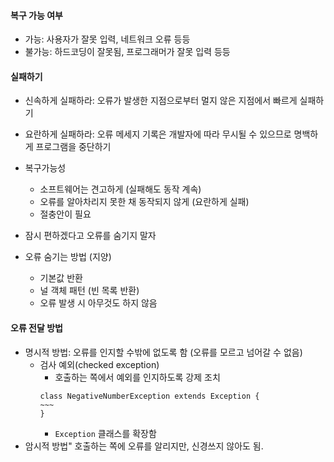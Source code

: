 #### 복구 가능 여부

- 가능: 사용자가 잘못 입력, 네트워크 오류 등등
- 불가능: 하드코딩이 잘못됨, 프로그래머가 잘못 입력 등등

#### 실패하기

- 신속하게 실패하라: 오류가 발생한 지점으로부터 멀지 않은 지점에서 빠르게 실패하기
- 요란하게 실패하라: 오류 메세지 기록은 개발자에 따라 무시될 수 있으므로 명백하게 프로그램을 중단하기

- 복구가능성
    - 소프트웨어는 견고하게 (실패해도 동작 계속)
    - 오류를 알아차리지 못한 채 동작되지 않게 (요란하게 실패)
    - 절충안이 필요
- 잠시 편하겠다고 오류를 숨기지 말자
- 오류 숨기는 방법 (지양)
    - 기본값 반환
    - 널 객체 패턴 (빈 목록 반환)
    - 오류 발생 시 아무것도 하지 않음

#### 오류 전달 방법

- 명시적 방법: 오류를 인지할 수밖에 없도록 함 (오류를 모르고 넘어갈 수 없음)
    - 검사 예외(checked exception)
        - 호출하는 쪽에서 예외를 인지하도록 강제 조치
      ``` 
      class NegativeNumberException extends Exception {
      ~~~
      }
      ```
        - `Exception` 클래스를 확장함
- 암시적 방법" 호출하는 쪽에 오류를 알리지만, 신경쓰지 않아도 됨.